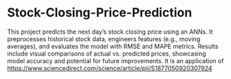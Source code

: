# Stock-Closing-Price-Prediction
This project predicts the next day’s stock closing price using an ANNs. It preprocesses historical stock data, engineers features (e.g., moving averages), and evaluates the model with RMSE and MAPE metrics. Results include visual comparisons of actual vs. predicted prices, showcasing model accuracy and potential for future improvements.
It is an application of https://www.sciencedirect.com/science/article/pii/S1877050920307924

